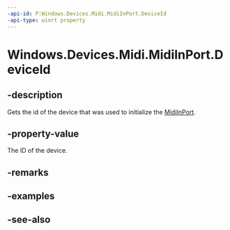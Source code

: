 ----api-id: P:Windows.Devices.Midi.MidiInPort.DeviceId
-api-type: winrt property
---<!-- Property syntaxpublic string DeviceId { get; }--># Windows.Devices.Midi.MidiInPort.DeviceId## -descriptionGets the id of the device that was used to initialize the [MidiInPort](midiinport.md).## -property-valueThe ID of the device.## -remarks## -examples## -see-also